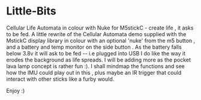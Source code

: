 # Little-Bits
Cellular Life Automata in colour with Nuke for M5stickC  - create life , it asks to be fed.
A little rewrite of the Cellular Automata demo supplied with the MstickC display library in colour
with an optional 'nuke' from the m5 button , and a battery and temp monitor on the side button .
As the battery falls below 3.8v it will ask to be fed -- i.e plugged into USB
I do like the way it erodes the background as life spreads.
I will be adding more as the pocket lava lamp concept is rather fun :). 
I shall mindmap the functions and see how the IMU could play out in this , plus maybe an IR trigger
that could interact with other sticks like a furby would.

Enjoy :)

